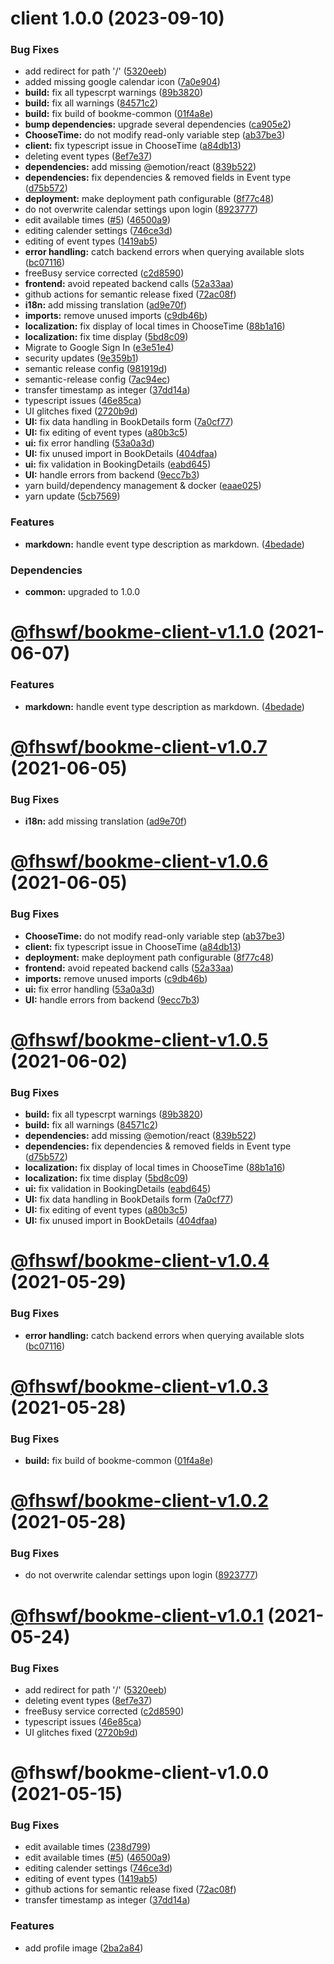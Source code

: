 # client 1.0.0 (2023-09-10)


### Bug Fixes

* add redirect for path '/' ([5320eeb](https://github.com/fhswf/book_me/commit/5320eeb4fc08924103bcaf0d08b85720bfd0ff4f))
* added missing google calendar icon ([7a0e904](https://github.com/fhswf/book_me/commit/7a0e904045bc70a9c770c5bafa25f84176b75053))
* **build:** fix all typescrpt warnings ([89b3820](https://github.com/fhswf/book_me/commit/89b38207e0e8f4da67793318b36137cf8834c66c))
* **build:** fix all warnings ([84571c2](https://github.com/fhswf/book_me/commit/84571c2aa4342c25b5d6a22fa639cd236f067cb2))
* **build:** fix build of bookme-common ([01f4a8e](https://github.com/fhswf/book_me/commit/01f4a8e5475c8f425a0857b571b4735b1ddeb8b5))
* **bump dependencies:** upgrade several dependencies ([ca905e2](https://github.com/fhswf/book_me/commit/ca905e241e31bbbe69d05a7e4bec76b0bd4a9bcc))
* **ChooseTime:** do not modify read-only variable step ([ab37be3](https://github.com/fhswf/book_me/commit/ab37be3ccb9805f6311273256591fb78a1020fa3))
* **client:** fix typescript issue in ChooseTime ([a84db13](https://github.com/fhswf/book_me/commit/a84db131e5f801f5045882026619f5ce1300c733))
* deleting event types ([8ef7e37](https://github.com/fhswf/book_me/commit/8ef7e37f9b68679c48295c1bbd84fed869218c55))
* **dependencies:** add missing @emotion/react ([839b522](https://github.com/fhswf/book_me/commit/839b522d099ad9db003bcaa25074cff916fdb501))
* **dependencies:** fix dependencies & removed fields in Event type ([d75b572](https://github.com/fhswf/book_me/commit/d75b572c5c7b0a47d0b1e15ead675fa46fa3fc94))
* **deployment:** make deployment path configurable ([8f77c48](https://github.com/fhswf/book_me/commit/8f77c4871df2baaf16f26ed9eace9a385e025f98))
* do not overwrite calendar settings upon login ([8923777](https://github.com/fhswf/book_me/commit/892377784cc94f2243c193f0763c82e7e58e7c16))
* edit available times ([#5](https://github.com/fhswf/book_me/issues/5)) ([46500a9](https://github.com/fhswf/book_me/commit/46500a9c33da1279c612938652eb765c0dd76b91))
* editing calender settings ([746ce3d](https://github.com/fhswf/book_me/commit/746ce3def2637c4f731e25785f28488bffe18f1e))
* editing of event types ([1419ab5](https://github.com/fhswf/book_me/commit/1419ab5abe186854fd2902eee880c925bafe72cd))
* **error handling:** catch backend errors when querying available slots ([bc07116](https://github.com/fhswf/book_me/commit/bc07116a28326450179796b6a9f119160b0c2c96))
* freeBusy service corrected ([c2d8590](https://github.com/fhswf/book_me/commit/c2d85904dfb2393faadf1caa4dd1b4af107e44f9))
* **frontend:** avoid repeated backend calls ([52a33aa](https://github.com/fhswf/book_me/commit/52a33aa3b128e2c5a092ea2aff8a5bf70993c2da))
* github actions for semantic release fixed ([72ac08f](https://github.com/fhswf/book_me/commit/72ac08ff062d91c2e05b1671c31eaa64d11de74f))
* **i18n:** add missing translation ([ad9e70f](https://github.com/fhswf/book_me/commit/ad9e70f891d3d0b4e99e95501c14b4b04e65e41b))
* **imports:** remove unused imports ([c9db46b](https://github.com/fhswf/book_me/commit/c9db46b3cd0bd7ada2a09dcf7063dd2f8631f704))
* **localization:** fix display of local times in ChooseTime ([88b1a16](https://github.com/fhswf/book_me/commit/88b1a1675361316095e2a7b59108cd88996de8aa))
* **localization:** fix time display ([5bd8c09](https://github.com/fhswf/book_me/commit/5bd8c095d270021f69d56e291c353e3978a6f4d9))
* Migrate to Google Sign In ([e3e51e4](https://github.com/fhswf/book_me/commit/e3e51e4dde061b522641194ef2c1374e924797ba))
* security updates ([9e359b1](https://github.com/fhswf/book_me/commit/9e359b187ca2f5496fc1ef384172c49ff562ae3f))
* semantic release config ([981919d](https://github.com/fhswf/book_me/commit/981919d114991237ba83a04dbc95e04f29ed30f1))
* semantic-release config ([7ac94ec](https://github.com/fhswf/book_me/commit/7ac94ec675b5b1a9644a013e208f214aeb7300fe))
* transfer timestamp as integer ([37dd14a](https://github.com/fhswf/book_me/commit/37dd14a5b0ddfa4a9e5126eb345616cf3e6e5c64))
* typescript issues ([46e85ca](https://github.com/fhswf/book_me/commit/46e85cab96b0180b999151d8909b5afaaf69a2fd))
* UI glitches fixed ([2720b9d](https://github.com/fhswf/book_me/commit/2720b9d26ee4779988d71275e1d7ff4e3cc94bb1))
* **UI:** fix data handling in BookDetails form ([7a0cf77](https://github.com/fhswf/book_me/commit/7a0cf77ba54c0207cc63b35d94f03b009258c57f))
* **UI:** fix editing of event types ([a80b3c5](https://github.com/fhswf/book_me/commit/a80b3c50263e08c58e97051840a4016b971c3585))
* **ui:** fix error handling ([53a0a3d](https://github.com/fhswf/book_me/commit/53a0a3d1ab0c53e5720a97b2baf3a182d17048e2))
* **UI:** fix unused import in BookDetails ([404dfaa](https://github.com/fhswf/book_me/commit/404dfaab0b85faeef206a0dd61cee980e4b4ae52))
* **ui:** fix validation in BookingDetails ([eabd645](https://github.com/fhswf/book_me/commit/eabd64587d56b17d6685abcd7c9bec549ae3b49b))
* **UI:** handle errors from backend ([9ecc7b3](https://github.com/fhswf/book_me/commit/9ecc7b3f310112cd4635fd02dd65514274ff55cd))
* yarn build/dependency management & docker ([eaae025](https://github.com/fhswf/book_me/commit/eaae025680d1a840765406f2c3fb2eed9c238c43))
* yarn update ([5cb7569](https://github.com/fhswf/book_me/commit/5cb756914f707effd18ec33430f3e5e71713a0ed))


### Features

* **markdown:** handle event type description as markdown. ([4bedade](https://github.com/fhswf/book_me/commit/4bedade846876fe6eedb5b0f4d986a33c8d283b2))





### Dependencies

* **common:** upgraded to 1.0.0

# [@fhswf/bookme-client-v1.1.0](https://github.com/fhswf/book_me/compare/@fhswf/bookme-client-v1.0.7...@fhswf/bookme-client-v1.1.0) (2021-06-07)


### Features

* **markdown:** handle event type description as markdown. ([4bedade](https://github.com/fhswf/book_me/commit/4bedade846876fe6eedb5b0f4d986a33c8d283b2))

# [@fhswf/bookme-client-v1.0.7](https://github.com/fhswf/book_me/compare/@fhswf/bookme-client-v1.0.6...@fhswf/bookme-client-v1.0.7) (2021-06-05)


### Bug Fixes

* **i18n:** add missing translation ([ad9e70f](https://github.com/fhswf/book_me/commit/ad9e70f891d3d0b4e99e95501c14b4b04e65e41b))

# [@fhswf/bookme-client-v1.0.6](https://github.com/fhswf/book_me/compare/@fhswf/bookme-client-v1.0.5...@fhswf/bookme-client-v1.0.6) (2021-06-05)


### Bug Fixes

* **ChooseTime:** do not modify read-only variable step ([ab37be3](https://github.com/fhswf/book_me/commit/ab37be3ccb9805f6311273256591fb78a1020fa3))
* **client:** fix typescript issue in ChooseTime ([a84db13](https://github.com/fhswf/book_me/commit/a84db131e5f801f5045882026619f5ce1300c733))
* **deployment:** make deployment path configurable ([8f77c48](https://github.com/fhswf/book_me/commit/8f77c4871df2baaf16f26ed9eace9a385e025f98))
* **frontend:** avoid repeated backend calls ([52a33aa](https://github.com/fhswf/book_me/commit/52a33aa3b128e2c5a092ea2aff8a5bf70993c2da))
* **imports:** remove unused imports ([c9db46b](https://github.com/fhswf/book_me/commit/c9db46b3cd0bd7ada2a09dcf7063dd2f8631f704))
* **ui:** fix error handling ([53a0a3d](https://github.com/fhswf/book_me/commit/53a0a3d1ab0c53e5720a97b2baf3a182d17048e2))
* **UI:** handle errors from backend ([9ecc7b3](https://github.com/fhswf/book_me/commit/9ecc7b3f310112cd4635fd02dd65514274ff55cd))

# [@fhswf/bookme-client-v1.0.5](https://github.com/fhswf/book_me/compare/@fhswf/bookme-client-v1.0.4...@fhswf/bookme-client-v1.0.5) (2021-06-02)


### Bug Fixes

* **build:** fix all typescrpt warnings ([89b3820](https://github.com/fhswf/book_me/commit/89b38207e0e8f4da67793318b36137cf8834c66c))
* **build:** fix all warnings ([84571c2](https://github.com/fhswf/book_me/commit/84571c2aa4342c25b5d6a22fa639cd236f067cb2))
* **dependencies:** add missing @emotion/react ([839b522](https://github.com/fhswf/book_me/commit/839b522d099ad9db003bcaa25074cff916fdb501))
* **dependencies:** fix dependencies & removed fields in Event type ([d75b572](https://github.com/fhswf/book_me/commit/d75b572c5c7b0a47d0b1e15ead675fa46fa3fc94))
* **localization:** fix display of local times in ChooseTime ([88b1a16](https://github.com/fhswf/book_me/commit/88b1a1675361316095e2a7b59108cd88996de8aa))
* **localization:** fix time display ([5bd8c09](https://github.com/fhswf/book_me/commit/5bd8c095d270021f69d56e291c353e3978a6f4d9))
* **ui:** fix validation in BookingDetails ([eabd645](https://github.com/fhswf/book_me/commit/eabd64587d56b17d6685abcd7c9bec549ae3b49b))
* **UI:** fix data handling in BookDetails form ([7a0cf77](https://github.com/fhswf/book_me/commit/7a0cf77ba54c0207cc63b35d94f03b009258c57f))
* **UI:** fix editing of event types ([a80b3c5](https://github.com/fhswf/book_me/commit/a80b3c50263e08c58e97051840a4016b971c3585))
* **UI:** fix unused import in BookDetails ([404dfaa](https://github.com/fhswf/book_me/commit/404dfaab0b85faeef206a0dd61cee980e4b4ae52))

# [@fhswf/bookme-client-v1.0.4](https://github.com/fhswf/book_me/compare/@fhswf/bookme-client-v1.0.3...@fhswf/bookme-client-v1.0.4) (2021-05-29)


### Bug Fixes

* **error handling:** catch backend errors when querying available slots ([bc07116](https://github.com/fhswf/book_me/commit/bc07116a28326450179796b6a9f119160b0c2c96))

# [@fhswf/bookme-client-v1.0.3](https://github.com/fhswf/book_me/compare/@fhswf/bookme-client-v1.0.2...@fhswf/bookme-client-v1.0.3) (2021-05-28)


### Bug Fixes

* **build:** fix build of bookme-common ([01f4a8e](https://github.com/fhswf/book_me/commit/01f4a8e5475c8f425a0857b571b4735b1ddeb8b5))

# [@fhswf/bookme-client-v1.0.2](https://github.com/fhswf/book_me/compare/@fhswf/bookme-client-v1.0.1...@fhswf/bookme-client-v1.0.2) (2021-05-28)


### Bug Fixes

* do not overwrite calendar settings upon login ([8923777](https://github.com/fhswf/book_me/commit/892377784cc94f2243c193f0763c82e7e58e7c16))

# [@fhswf/bookme-client-v1.0.1](https://github.com/fhswf/book_me/compare/@fhswf/bookme-client-v1.0.0...@fhswf/bookme-client-v1.0.1) (2021-05-24)


### Bug Fixes

* add redirect for path '/' ([5320eeb](https://github.com/fhswf/book_me/commit/5320eeb4fc08924103bcaf0d08b85720bfd0ff4f))
* deleting event types ([8ef7e37](https://github.com/fhswf/book_me/commit/8ef7e37f9b68679c48295c1bbd84fed869218c55))
* freeBusy service corrected ([c2d8590](https://github.com/fhswf/book_me/commit/c2d85904dfb2393faadf1caa4dd1b4af107e44f9))
* typescript issues ([46e85ca](https://github.com/fhswf/book_me/commit/46e85cab96b0180b999151d8909b5afaaf69a2fd))
* UI glitches fixed ([2720b9d](https://github.com/fhswf/book_me/commit/2720b9d26ee4779988d71275e1d7ff4e3cc94bb1))

# @fhswf/bookme-client-v1.0.0 (2021-05-15)


### Bug Fixes

* edit available times ([238d799](https://github.com/fhswf/book_me/commit/238d7995005bfd7fca0ed25abc56f23dfc06567a))
* edit available times ([#5](https://github.com/fhswf/book_me/issues/5)) ([46500a9](https://github.com/fhswf/book_me/commit/46500a9c33da1279c612938652eb765c0dd76b91))
* editing calender settings ([746ce3d](https://github.com/fhswf/book_me/commit/746ce3def2637c4f731e25785f28488bffe18f1e))
* editing of event types ([1419ab5](https://github.com/fhswf/book_me/commit/1419ab5abe186854fd2902eee880c925bafe72cd))
* github actions for semantic release fixed ([72ac08f](https://github.com/fhswf/book_me/commit/72ac08ff062d91c2e05b1671c31eaa64d11de74f))
* transfer timestamp as integer ([37dd14a](https://github.com/fhswf/book_me/commit/37dd14a5b0ddfa4a9e5126eb345616cf3e6e5c64))


### Features

* add profile image ([2ba2a84](https://github.com/fhswf/book_me/commit/2ba2a84e942d9c556e930d3a6c376b5c46b06872))
